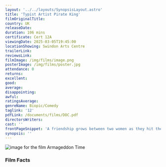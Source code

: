 ```yaml
---
layout: '../../layouts/SynopsisLayout.astro'
title: 'Typist Artist Pirate King'
filmOriginalTitle:
country: UK
releaseDate:
duration: 106 mins
certificate: Cert 12A
viewingDate: 2025-03-05T19:45:00
locationShowing: Swindon Arts Centre
trailerLink:
reviewsLink:
filmImage: /img/films/image.png
posterImage: /img/films/poster.jpg
attendance: 0
returns:
excellent:
good:
average:
disappointing:
awful:
ratingsAverage:
genreName: Biopic/Comedy
taglink: '12'
pdfLink: /documents/films/DOC.pdf
directorsWriters:
cast: ''
frontPageSnippet: 'A friendship grows between two women as they hit the road in an electric car looking for endings and reconciliation.  Concerns the life of forgotten British artist, Audrey Amiss.'
synopsis: ''
---
```


![image for the film Armageddon Time](/img/films/armageddontime.png)

<div class="review__author review__author--review1"> 
</div>

<div class="review__author"> 
</div>

### Film Facts
